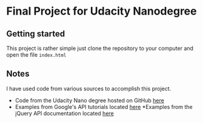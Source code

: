 # Final Project for Udacity Nanodegree

## Getting started
This project is rather simple just clone the repository to your computer and open the file `index.html`

## Notes

I have used code from various sources to accomplish this project.

* Code from the Udacity Nano degree hosted on GitHub [here](https://github.com/udacity/ud864)
* Examples from Google's API tutorials located [here](https://developers.google.com/maps/documentation/javascript/tutorial)
*Examples from the jQuery API documentation located [here](http://api.jquery.com/)